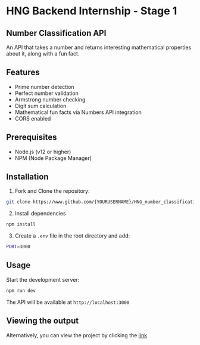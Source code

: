 # HNG Backend Internship - Stage 1

## Number Classification API

An API that takes a number and returns interesting mathematical properties about it, along with a fun fact.

## Features

- Prime number detection
- Perfect number validation
- Armstrong number checking
- Digit sum calculation
- Mathematical fun facts via Numbers API integration
- CORS enabled

## Prerequisites

- Node.js (v12 or higher)
- NPM (Node Package Manager)

## Installation

1. Fork and Clone the repository:

```bash
git clone https://www.github.com/{YOURUSERNAME}/HNG_number_classification-api.git
```

2. Install dependencies

``` bash
npm install
```

3. Create a `.env` file in the root directory and add:

``` bash
PORT=3000
```

## Usage

Start the development server:

```bash
npm run dev
```

The API will be available at `http://localhost:3000`

## Viewing the output

Alternatively, you can view the project by clicking the [link](https://)
